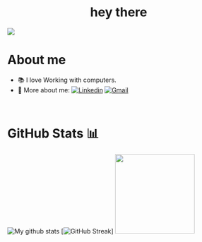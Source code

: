 <!-- <img align="center" src="https://user-images.githubusercontent.com/98043363/216760038-1d353d01-d62f-4a5a-95a4-7015d070047b.gif" alt="image"/> --> 
<h1 align="center">hey there</h1>

![](https://komarev.com/ghpvc/?username=mo-shahab&color=ff69b4&label=this_page_was_visited_these_many_times.)
<br>
<h1>About me</h1>

- 📚 I love Working with computers.
- 🤙 More about me: 
[![Linkedin](https://img.shields.io/badge/-Mohammed_Shahabuddin-blue?style=flat&logo=Linkedin&logoColor=white)](https://www.linkedin.com/in/mohammed-s-80700010b/)
[![Gmail](https://img.shields.io/badge/-Contact_me_via_Gmail-c14438?style=flat&logo=Gmail&logoColor=white&color=BB001B)](mailto:mohdshahabuddinsoharwardii@gmail.com)
<!-- [![Instagram](https://img.shields.io/badge/-__momosunny-white?style=flat&logo=Instagram&logoColor=white&color=833AB4)](https://www.instagram.com/_momosunny/) --> 

<br>
  
<h1>GitHub Stats 📊</h1>
 
![My github stats](https://github-readme-stats.vercel.app/api?username=mo-shahab&show_icons=true&theme=dracula) 
[![GitHub Streak](https://github-readme-streak-stats.herokuapp.com/?user=mo-shahab&theme=dracula)]
<img height="180em" src="https://github-readme-stats.vercel.app/api/top-langs/?username=mo-shahab&layout=compact&langs_count=8&theme=dracula&hide=php,html"/>

  
<br>
<!--  
<h1>Let's listen together 🎵</h1>
-- 
![Alt text](https://spotify-recently-played-readme.vercel.app/api?user=ixh0vhwidiwcn95t394nc9gwn&count=3&width=1000)
<br/>
